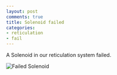 ```yaml
---
layout: post
comments: true
title: Solenoid failed
categories:
- reticulation
- fail
---
```

A Solenoid in our reticulation system failed.

![Failed Solenoid](/images/blog/failed_solenoid.jpg)
